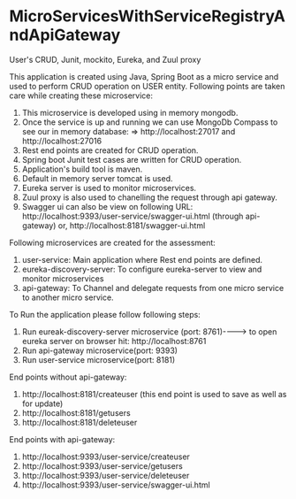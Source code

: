 # MicroServicesWithServiceRegistryAndApiGateway
User's CRUD, Junit, mockito, Eureka, and Zuul proxy

This application is created using Java, Spring Boot as a micro service and used to perform CRUD operation on USER entity.
Following points are taken care while creating these microservice: 
1. This microservice is developed using in memory mongodb.
2. Once the service is up and running we can use MongoDb Compass to see our in memory database: => http://localhost:27017 and http://localhost:27016
3. Rest end points are created for CRUD operation.
4. Spring boot Junit test cases are written for CRUD operation.
5. Application's build tool is maven.
6. Default in memory server tomcat is used.
7. Eureka server is used to monitor microservices.
8. Zuul proxy is also used to chanelling the request through api gateway.
9. Swagger ui can also be view on following URL:
  http://localhost:9393/user-service/swagger-ui.html (through api-gateway)
  or,
  http://localhost:8181/swagger-ui.html

Following microservices are created for the assessment:
1. user-service: Main application where Rest end points are defined.
2. eureka-discovery-server: To configure eureka-server to view and monitor microservices
3. api-gateway: To Channel and delegate requests from one micro service to another micro service.

To Run the application please follow following steps:
1. Run eureak-discovery-server microservice (port: 8761)----> to open eureka server on browser hit: http://localhost:8761
2. Run api-gateway microservice(port: 9393)
3. Run user-service microservice(port: 8181)

End points without api-gateway:
1. http://localhost:8181/createuser (this end point is used to save as well as for update)
2. http://localhost:8181/getusers
3. http://localhost:8181/deleteuser

End points with api-gateway:
1. http://localhost:9393/user-service/createuser
2. http://localhost:9393/user-service/getusers
3. http://localhost:9393/user-service/deleteuser
4. http://localhost:9393/user-service/swagger-ui.html


